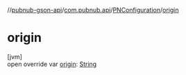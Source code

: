 //[pubnub-gson-api](../../../index.md)/[com.pubnub.api](../index.md)/[PNConfiguration](index.md)/[origin](origin.md)

# origin

[jvm]\
open override var [origin](origin.md): [String](https://kotlinlang.org/api/latest/jvm/stdlib/kotlin/-string/index.html)
